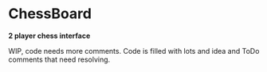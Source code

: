 # ChessBoard
**2 player chess interface**

WIP, code needs more comments. Code is filled with lots and idea and ToDo comments that need resolving.
